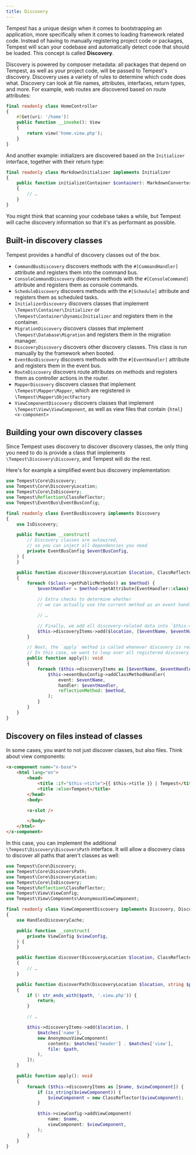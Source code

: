 ```yaml
---
title: Discovery
---
```


Tempest has a unique design when it comes to bootstrapping an application, more specifically when it comes to loading framework related code. Instead of having to manually registering project code or packages, Tempest will scan your codebase and automatically detect code that should be loaded. This concept is called **Discovery**.

Discovery is powered by composer metadata: all packages that depend on Tempest, as well as your project code, will be passed to Tempest's discovery. Discovery uses a variety of rules to determine which code does what. Discovery can look at file names, attributes, interfaces, return types, and more. For example, web routes are discovered based on route attributes:

```php
final readonly class HomeController
{
    #[Get(uri: '/home')]
    public function __invoke(): View
    {
        return view('home.view.php');
    }
}
```

And another example: initializers are discovered based on the `Initializer` interface, together with their return type:

```php
final readonly class MarkdownInitializer implements Initializer
{
    public function initialize(Container $container): MarkdownConverter
    {
        // …
    }
}
```

You might think that scanning your codebase takes a while, but Tempest will cache discovery information so that it's as performant as possible.

## Built-in discovery classes

Tempest provides a handful of discovery classes out of the box.

- `CommandBusDiscovery` discovers methods with the `#[CommandHandler]` attribute and registers them into the command bus.
- `ConsoleCommandDiscovery` discovers methods with the `#[ConsoleCommand]` attribute and registers them as console commands.
- `ScheduleDiscovery` discovers methods with the `#[Schedule]` attribute and registers them as scheduled tasks.
- `InitializerDiscovery` discovers classes that implement `\Tempest\Container\Initializer` or `\Tempest\Container\DynamicInitializer` and registers them in the container.
- `MigrationDiscovery` discovers classes that implement `\Tempest\Database\Migration` and registers them in the migration manager.
- `DiscoveryDiscovery` discovers other discovery classes. This class is run manually by the framework when booted.
- `EventBusDiscovery` discovers methods with the `#[EventHandler]` attribute and registers them in the event bus.
- `RouteDiscovery` discovers route attributes on methods and registers them as controller actions in the router.
- `MapperDiscovery` discovers classes that implement `\Tempest\Mapper\Mapper`, which are registered in `\Tempest\Mapper\ObjectFactory`
- `ViewComponentDiscovery` discovers classes that implement `\Tempest\View\ViewComponent`, as well as view files that contain `{html}<x-component>`

## Building your own discovery classes

Since Tempest uses discovery to discover discovery classes, the only thing you need to do is provide a class that implements `\Tempest\Discovery\Discovery`, and Tempest will do the rest.

Here's for example a simplified event bus discovery implementation:

```php
use Tempest\Core\Discovery;
use Tempest\Core\DiscoveryLocation;
use Tempest\Core\IsDiscovery;
use Tempest\Reflection\ClassReflector;
use Tempest\EventBus\EventBusConfig;

final readonly class EventBusDiscovery implements Discovery
{
    use IsDiscovery;

    public function __construct(
        // Discovery classes are autowired,
        // so you can inject all dependencies you need
        private EventBusConfig $eventBusConfig,
    ) {
    }

    public function discover(DiscoveryLocation $location, ClassReflector $class): void
    {
        foreach ($class->getPublicMethods() as $method) {
            $eventHandler = $method->getAttribute(EventHandler::class);

            // Extra checks to determine whether
            // we can actually use the current method as an event handler

            // …

            // Finally, we add all discovery-related data into `$this->discoveryItems`:
            $this->discoveryItems->add($location, [$eventName, $eventHandler, $method]);
        }

        // Next, the `apply` method is called whenever discovery is ready to be applied into the framework.
        // In this case, we want to loop over all registered discovery items, and add them into the event bus config.
        public function apply(): void
        {
            foreach ($this->discoveryItems as [$eventName, $eventHandler, $method]) {
                $this->eventBusConfig->addClassMethodHandler(
                    event: $eventName,
                    handler: $eventHandler,
                    reflectionMethod: $method,
                );
            }
        }
    }
}
```

## Discovery on files instead of classes

In some cases, you want to not just discover classes, but also files. Think about view components:

```html
<x-component name="x-base">
    <html lang="en">
        <head>
            <title :if="$this->title">{{ $this->title }} | Tempest</title>
            <title :else>Tempest</title>
        </head>
        <body>

        <x-slot />

        </body>
    </html>
</x-component>
```

In this case, you can implement the additional `\Tempest\Discovery\DiscoversPath` interface. It will allow a discovery class to discover all paths that aren't classes as well:

```php
use Tempest\Core\Discovery;
use Tempest\Core\DiscoversPath;
use Tempest\Core\DiscoveryLocation;
use Tempest\Core\IsDiscovery;
use Tempest\Reflection\ClassReflector;
use Tempest\View\ViewConfig;
use Tempest\View\Components\AnonymousViewComponent;

final readonly class ViewComponentDiscovery implements Discovery, DiscoversPath
{
    use HandlesDiscoveryCache;

    public function __construct(
        private ViewConfig $viewConfig,
    ) {
    }

    public function discover(DiscoveryLocation $location, ClassReflector $class): void
    {
        // …
    }

    public function discoverPath(DiscoveryLocation $location, string $path): void
    {
        if (! str_ends_with($path, '.view.php')) {
            return;
        }

        // …

        $this->discoveryItems->add($location, [
            $matches['name'],
            new AnonymousViewComponent(
                contents: $matches['header'] . $matches['view'],
                file: $path,
            ),
        ]);
    }

    public function apply(): void
    {
        foreach ($this->discoveryItems as [$name, $viewComponent]) {
            if (is_string($viewComponent)) {
                $viewComponent = new ClassReflector($viewComponent);
            }

            $this->viewConfig->addViewComponent(
                name: $name,
                viewComponent: $viewComponent,
            );
        }
    }
}
```
